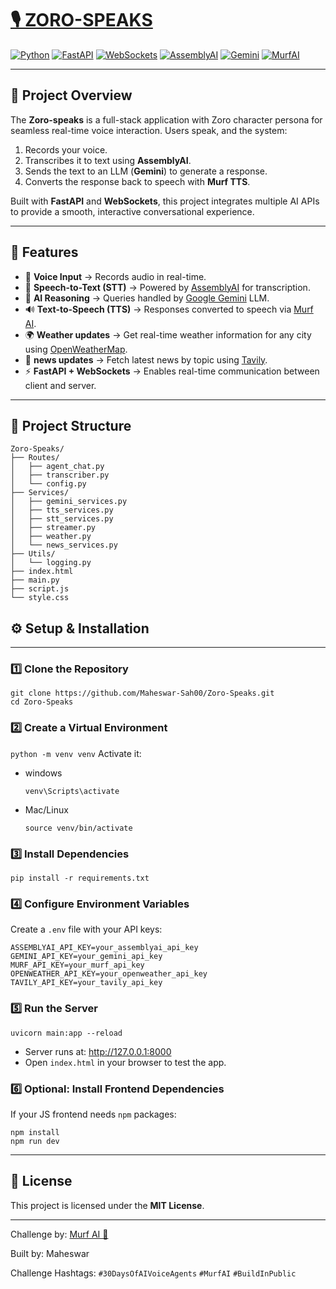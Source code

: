 # [🎙️ ZORO-SPEAKS]((https://github.com/Maheswar-Sah00/Zoro-Speaks))
[![Python](https://img.shields.io/badge/-Python-3776AB?style=flat-square&logo=python&logoColor=white)](https://www.python.org/)
[![FastAPI](https://img.shields.io/badge/-FastAPI-009688?style=flat-square&logo=fastapi&logoColor=white)](https://fastapi.tiangolo.com/)
[![WebSockets](https://img.shields.io/badge/-WebSockets-000000?style=flat-square&logo=websocket&logoColor=white)](https://developer.mozilla.org/en-US/docs/Web/API/WebSockets_API)
[![AssemblyAI](https://img.shields.io/badge/-AssemblyAI-000000?style=flat-square&logo=assemblyai&logoColor=white)](https://www.assemblyai.com/)
[![Gemini](https://img.shields.io/badge/-Gemini-6CC24A?style=flat-square)](https://developers.google.com/)
[![MurfAI](https://img.shields.io/badge/-MurfAI-FF6F61?style=flat-square&logo=murf&logoColor=white)](https://murf.ai/)

---

## 📌 Project Overview

The **Zoro-speaks** is a full-stack application with Zoro character persona for seamless real-time voice interaction. Users speak, and the system:

1. Records your voice.
2. Transcribes it to text using **AssemblyAI**.
3. Sends the text to an LLM (**Gemini**) to generate a response.
4. Converts the response back to speech with **Murf TTS**.

Built with **FastAPI** and **WebSockets**, this project integrates multiple AI APIs to provide a smooth, interactive conversational experience.

---

## 🚀 Features

- 🎤 **Voice Input** → Records audio in real-time.  
- 📝 **Speech-to-Text (STT)** → Powered by [AssemblyAI](https://www.assemblyai.com/) for transcription.  
- 🧠 **AI Reasoning** → Queries handled by [Google Gemini](https://developers.google.com/) LLM.  
- 🔊 **Text-to-Speech (TTS)** → Responses converted to speech via [Murf AI](https://murf.ai/).  
- 🌍 **Weather updates** → Get real-time weather information for any city using [OpenWeatherMap](https://openweathermap.org/).   
- 📂 **news updates** → Fetch latest news by topic using [Tavily](https://tavily.com/).
- ⚡ **FastAPI + WebSockets** → Enables real-time communication between client and server.  

---

## 📂 Project Structure
```
Zoro-Speaks/
├── Routes/
│   ├── agent_chat.py
│   ├── transcriber.py
│   └── config.py
├── Services/
│   ├── gemini_services.py
│   ├── tts_services.py
│   ├── stt_services.py
│   ├── streamer.py
│   ├── weather.py
│   └── news_services.py
├── Utils/
│   └── logging.py
├── index.html
├── main.py
├── script.js
└── style.css
```
## ⚙️ Setup & Installation
---
### 1️⃣ Clone the Repository
```
git clone https://github.com/Maheswar-Sah00/Zoro-Speaks.git
cd Zoro-Speaks
```

### 2️⃣ Create a Virtual Environment
` python -m venv venv `
Activate it:
- windows
  
  `venv\Scripts\activate`
- Mac/Linux
  
  `source venv/bin/activate`

### 3️⃣ Install Dependencies
`pip install -r requirements.txt`

### 4️⃣ Configure Environment Variables
Create a  `.env` file with your API keys:
```
ASSEMBLYAI_API_KEY=your_assemblyai_api_key
GEMINI_API_KEY=your_gemini_api_key
MURF_API_KEY=your_murf_api_key
OPENWEATHER_API_KEY=your_openweather_api_key
TAVILY_API_KEY=your_tavily_api_key
```

### 5️⃣ Run the Server
`uvicorn main:app --reload`
- Server runs at: http://127.0.0.1:8000
- Open `index.html` in your browser to test the app.
  
### 6️⃣ Optional: Install Frontend Dependencies
If your JS frontend needs `npm` packages:
```
npm install
npm run dev
```
---

## 📜 License
This project is licensed under the **MIT License**.

---
Challenge by: [Murf AI 🎵](https://murf.ai/)

Built by: Maheswar

Challenge Hashtags: `#30DaysOfAIVoiceAgents` `#MurfAI` `#BuildInPublic`

